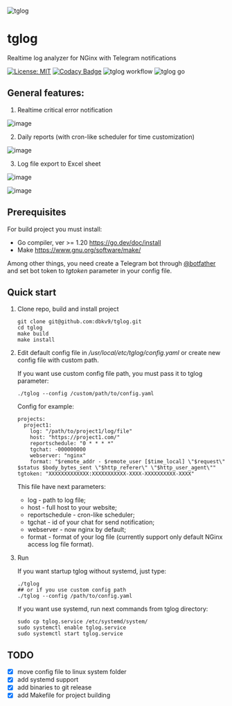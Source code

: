 ![tglog](https://github.com/dbkv9/tglog/assets/139353879/0a70eeb9-f1ca-46c7-91c7-e9c10437bfdf)

# tglog

Realtime log analyzer for NGinx with Telegram notifications

[![License: MIT](https://img.shields.io/badge/License-MIT-yellow.svg)](https://opensource.org/licenses/MIT)
[![Codacy Badge](https://app.codacy.com/project/badge/Grade/5d0506415c1a4cbf8c08a9543e1bd4a3)](https://app.codacy.com/gh/dbkv9/tglog/dashboard?utm_source=gh&utm_medium=referral&utm_content=&utm_campaign=Badge_grade)
![tglog workflow](https://github.com/dbkv9/tglog/actions/workflows/go.yml/badge.svg)
![tglog go](https://goreportcard.com/badge/github.com/dbkv9/tglog)

## General features:

1. Realtime critical error notification

![image](https://github.com/dbkv9/tglog/assets/139353879/58b30490-4ca6-4df9-babf-b08535920a5f)

2. Daily reports (with cron-like scheduler for time customization)

![image](https://github.com/dbkv9/tglog/assets/139353879/8581aa5a-7b0e-496f-be07-f4afa5b33eb2)

3. Log file export to Excel sheet

![image](https://github.com/dbkv9/tglog/assets/139353879/02a6ca32-cdc0-43dc-b2fe-73367163176a)

![image](https://github.com/dbkv9/tglog/assets/139353879/fd60d6f9-13b4-4220-b734-9a2135fad39a)

## Prerequisites

For build project you must install:
- Go compiler, ver >= 1.20 https://go.dev/doc/install
- Make https://www.gnu.org/software/make/

Among other things, you need create a Telegram bot through [@botfather](https://t.me/BotFather) and set bot token to _tgtoken_ parameter in your config file.

## Quick start

1. Clone repo, build and install project
    
    ```
    git clone git@github.com:dbkv9/tglog.git
    cd tglog
    make build
    make install
    ```

2. Edit default config file in _/usr/local/etc/tglog/config.yaml_ or create new config file with custom path.

    If you want use custom config file path, you must pass it to tglog parameter:
    
    ```
    ./tglog --config /custom/path/to/config.yaml
    ```
    
    Config for example:
    ```
    projects:
      project1:
        log: "/path/to/project1/log/file"
        host: "https://project1.com/"
        reportschedule: "0 * * * *"
        tgchat: -000000000
        webserver: "nginx"
        format: "$remote_addr - $remote_user [$time_local] \"$request\" $status $body_bytes_sent \"$http_referer\" \"$http_user_agent\""
    tgtoken: "XXXXXXXXXXXXX:XXXXXXXXXXX-XXXX-XXXXXXXXXX-XXXX"
    ```

    This file have next parameters:
    - log - path to log file;
    - host - full host to your website;
    - reportschedule - cron-like scheduler;
    - tgchat - id of your chat for send notification;
    - webserver - now nginx by default;
    - format - format of your log file (currently support only default NGinx access log file format).

3. Run

    If you want startup tglog without systemd, just type:
   ```
   ./tglog
   ## or if you use custom config path
   ./tglog --config /path/to/config.yaml
   ```

   If you want use systemd, run next commands from tglog directory:

   ```
   sudo cp tglog.service /etc/systemd/system/
   sudo systemctl enable tglog.service
   sudo systemctl start tglog.service
   ```

## TODO
- [X] move config file to linux system folder
- [X] add systemd support
- [X] add binaries to git release
- [X] add Makefile for project building

